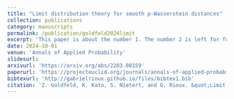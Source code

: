 ```yaml
---
title: "Limit distribution theory for smooth p-Wasserstein distances"
collection: publications
category: manuscripts
permalink: /publication/goldfeld2024limit
excerpt: 'This paper is about the number 1. The number 2 is left for future work.'
date: 2024-10-01
venue: 'Annals of Applied Probability'
slidesurl: 
arxivurl: 'https://arxiv.org/abs/2203.00159'
paperurl: 'https://projecteuclid.org/journals/annals-of-applied-probability/volume-34/issue-2/Limit-distribution-theory-for-smooth-p-Wasserstein-distances/10.1214/23-AAP2028.short'
bibtexurl: 'http://gabrielrioux.github.io/files/bibtex1.bib'
citation: 'Z. Goldfeld, K. Kato, S. Nietert, and G. Rioux. &quot;Limit distribution theory for smooth $p$-Wasserstein distances.&quot; <i>Annals of Applied Probability</i>. 34(2), 2024, pp.2447-2487.'
---
```

